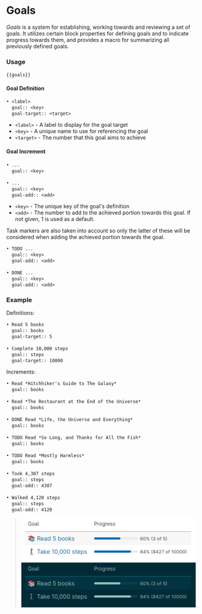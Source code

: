 # Goals

_Goals_ is a system for establishing, working towards and reviewing a set of goals. It utilizes certain block properties for defining goals and to indicate progress towards them, and provides a macro for summarizing all previously defined goals.

### Usage

```
{{goals}}
```

#### Goal Definition
```
• <label>
  goal:: <key>
  goal-target:: <target>
```
- `<label>` - A label to display for the goal target
- `<key>` - A unique name to use for referencing the goal
- `<target>` - The number that this goal aims to achieve

#### Goal Increment
```
• ...
  goal:: <key>

• ...
  goal:: <key>
  goal-add:: <add>
```
- `<key>` - The unique key of the goal's definition
- `<add>` - The number to add to the achieved portion towards this goal. If not given, 1 is used as a default.

Task markers are also taken into account so only the latter of these will be considered when adding the achieved portion towards the goal.
```
• TODO ...
  goal:: <key>
  goal-add:: <add>

• DONE ...
  goal:: <key>
  goal-add:: <add>
```

### Example
Definitions:
```
• Read 5 books
  goal:: books
  goal-target:: 5

• Complete 10,000 steps
  goal:: steps
  goal-target:: 10000
```
Increments:
```
• Read *Hitchhiker's Guide to The Galaxy*
  goal:: books

• Read *The Restaurant at the End of the Universe*
  goal:: books

• DONE Read *Life, the Universe and Everything*
  goal:: books

• TODO Read *So Long, and Thanks for All the Fish*
  goal:: books

• TODO Read *Mostly Harmless*
  goal:: books

• Took 4,307 steps
  goal:: steps
  goal-add:: 4307

• Walked 4,120 steps
  goal:: steps
  goal-add:: 4120
```

> ![](./preview.png)
